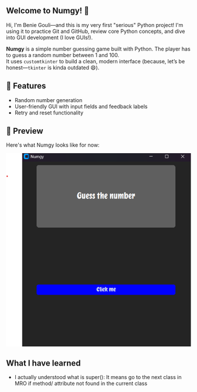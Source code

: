 ## Welcome to Numgy! 🎲

Hi, I'm Benie Gouli—and this is my very first "serious" Python project!
I'm using it to practice Git and GitHub, review core Python concepts, and dive into GUI development (I love GUIs!).

**Numgy** is a simple number guessing game built with Python. The player has to guess a random number between 1 and 100.  
It uses `customtkinter` to build a clean, modern interface (because, let’s be honest—`tkinter` is kinda outdated 😄).


## 🔧 Features
- Random number generation
- User-friendly GUI with input fields and feedback labels
- Retry and reset functionality

## 📸 Preview

Here's what Numgy looks like for now:

![Numgy Screenshot](assets/small_Overview.png)


## What I have learned
- I actually understood what is super(): It means go to the next class in MRO if method/ attribute not found in the current class


  



